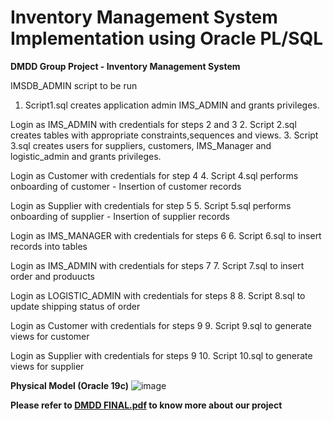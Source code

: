 # Inventory Management System Implementation using Oracle PL/SQL
**DMDD Group Project - Inventory Management System**

IMSDB_ADMIN script to be run 
1.  Script1.sql creates application admin IMS_ADMIN and grants privileges.
    
Login as IMS_ADMIN with credentials for steps 2 and 3
2.	Script 2.sql creates tables with appropriate constraints,sequences and views.
3.  Script 3.sql creates users for suppliers, customers, IMS_Manager and logistic_admin and grants privileges.

Login as Customer with credentials  for step 4
4.  Script 4.sql performs onboarding of customer - Insertion of customer records

Login as Supplier with credentials  for step 5
5.  Script 5.sql performs onboarding of supplier - Insertion of supplier records

Login as IMS_MANAGER with credentials for steps 6
6.  Script 6.sql to insert records into tables

Login as IMS_ADMIN with credentials for steps 7
7.  Script 7.sql to insert order and produucts

Login as LOGISTIC_ADMIN with credentials for steps 8
8.  Script 8.sql to update shipping status of order

Login as Customer with credentials for steps 9
9.  Script 9.sql to generate views for customer

Login as Supplier with credentials for steps 9
10.  Script 10.sql to generate views for supplier

**Physical Model (Oracle 19c)**
![image](https://github.com/sathyaNEU/Inventory_Management_System/assets/144740003/5f099bdd-15e2-4a96-aa87-39bbf9424bf0)

**Please refer to [DMDD FINAL.pdf](https://github.com/sathyaNEU/Inventory_Management_System/files/14487278/DMDD.FINAL.pdf) to know more about our project**

